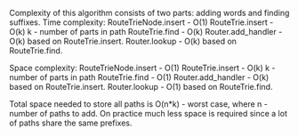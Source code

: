 Complexity of this algorithm consists of two parts: adding words and finding suffixes. 
Time complexity:
RouteTrieNode.insert - O(1)
RouteTrie.insert - O(k) k - number of parts in path
RouteTrie.find - O(k)
Router.add_handler - O(k) based on RouteTrie.insert.
Router.lookup - O(k) based on RouteTrie.find.

Space complexity:
RouteTrieNode.insert - O(1)
RouteTrie.insert - O(k) k - number of parts in path
RouteTrie.find - O(1)
Router.add_handler - O(k) based on RouteTrie.insert.
Router.lookup - O(1) based on RouteTrie.find.

Total space needed to store all paths is O(n*k) - worst case, where n - number of paths to add. On practice much less space is required since a lot of paths share the same prefixes.